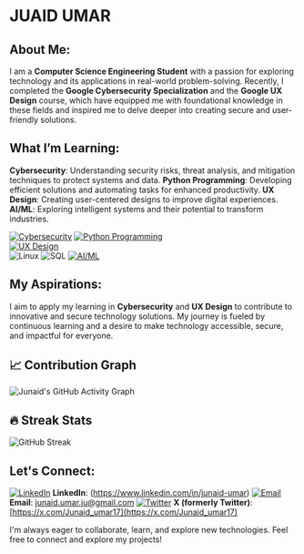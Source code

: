 # JUAID UMAR

## About Me:
I am a **Computer Science Engineering Student** with a passion for exploring technology and its applications in real-world problem-solving. Recently, I completed the **Google Cybersecurity Specialization** and the **Google UX Design** course, which have equipped me with foundational knowledge in these fields and inspired me to delve deeper into creating secure and user-friendly solutions.


## What I’m Learning:
**Cybersecurity**: Understanding security risks, threat analysis, and mitigation techniques to protect systems and data.
**Python Programming**: Developing efficient solutions and automating tasks for enhanced productivity.
**UX Design**: Creating user-centered designs to improve digital experiences.
**AI/ML**: Exploring intelligent systems and their potential to transform industries.


[![Cybersecurity](https://img.shields.io/badge/Cybersecurity-%231A73E8.svg?style=for-the-badge&logo=security&logoColor=white)](#)
[![Python Programming](https://img.shields.io/badge/Python%20Programming-%233776AB.svg?style=for-the-badge&logo=python&logoColor=white)](#)  
[![UX Design](https://img.shields.io/badge/UX%20Design-%23FF5722.svg?style=for-the-badge&logo=figma&logoColor=white)](#)   
![Linux](https://img.shields.io/badge/Linux-FCC624?style=for-the-badge&logo=linux&logoColor=black)
![SQL](https://img.shields.io/badge/SQL-4479A1?style=for-the-badge&logo=sqlite&logoColor=white) 
[![AI/ML](https://img.shields.io/badge/AI%2FML-%237A1FA2.svg?style=for-the-badge&logo=ai&logoColor=white)](#)   

## My Aspirations:
I aim to apply my learning in **Cybersecurity** and **UX Design** to contribute to innovative and secure technology solutions. My journey is fueled by continuous learning and a desire to make technology accessible, secure, and impactful for everyone.
## 📈 Contribution Graph
![Junaid's GitHub Activity Graph](https://github-readme-activity-graph.vercel.app/graph?username=umaralp&theme=react)

## 🔥 Streak Stats
![GitHub Streak](https://streak-stats.demolab.com?user=umaralp&theme=dark&hide_border=true)


## Let's Connect:
[![LinkedIn](https://img.shields.io/badge/LinkedIn-%230A66C2.svg?style=for-the-badge&logo=linkedin&logoColor=white)](https://www.linkedin.com/in/junaid-umar) **LinkedIn**: (https://www.linkedin.com/in/junaid-umar)
[![Email](https://img.shields.io/badge/Email-D14836?style=for-the-badge&logo=gmail&logoColor=white)](mailto:junaid.umar.ju@gmail.com) **Email**: [junaid.umar.ju@gmail.com](mailto:junaid.umar.ju@gmail.com)
[![Twitter](https://img.shields.io/badge/Twitter-%231DA1F2.svg?style=for-the-badge&logo=twitter&logoColor=white)](https://x.com/Junaid_umar17) **X (formerly Twitter)**: [https://x.com/Junaid_umar17](https://x.com/Junaid_umar17)



I'm always eager to collaborate, learn, and explore new technologies. Feel free to connect and explore my projects! 
